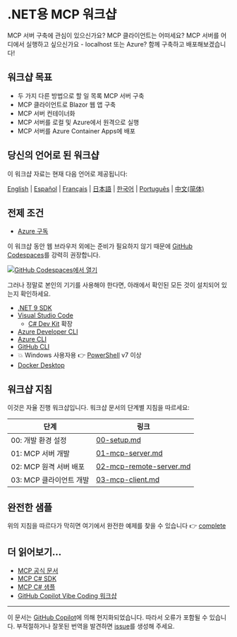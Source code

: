 # .NET용 MCP 워크샵

MCP 서버 구축에 관심이 있으신가요? MCP 클라이언트는 어떠세요? MCP 서버를 어디에서 실행하고 싶으신가요 - localhost 또는 Azure? 함께 구축하고 배포해보겠습니다!

## 워크샵 목표

- 두 가지 다른 방법으로 할 일 목록 MCP 서버 구축
- MCP 클라이언트로 Blazor 웹 앱 구축
- MCP 서버 컨테이너화
- MCP 서버를 로컬 및 Azure에서 원격으로 실행
- MCP 서버를 Azure Container Apps에 배포

## 당신의 언어로 된 워크샵

이 워크샵 자료는 현재 다음 언어로 제공됩니다:

[English](../../README.md) | [Español](../es-es/) | [Français](../fr-fr/) | [日本語](../ja-jp/) | [한국어](./README.md) | [Português](../pt-br/) | [中文(简体)](../zh-cn/)

## 전제 조건

- [Azure 구독](https://azure.microsoft.com/free)

이 워크샵 동안 웹 브라우저 외에는 준비가 필요하지 않기 때문에 [GitHub Codespaces](https://docs.github.com/codespaces/about-codespaces/what-are-codespaces)를 강력히 권장합니다.

[![GitHub Codespaces에서 열기](https://github.com/codespaces/badge.svg)](https://codespaces.new/Azure-Samples/mcp-workshop-dotnet)

그러나 정말로 본인의 기기를 사용해야 한다면, 아래에서 확인된 모든 것이 설치되어 있는지 확인하세요.

- [.NET 9 SDK](https://dotnet.microsoft.com/download/dotnet/9.0)
- [Visual Studio Code](https://code.visualstudio.com)
  - [C# Dev Kit](https://marketplace.visualstudio.com/items?itemName=ms-dotnettools.csdevkit) 확장
- [Azure Developer CLI](https://learn.microsoft.com/azure/developer/azure-developer-cli/overview)
- [Azure CLI](https://learn.microsoft.com/cli/azure/what-is-azure-cli)
- [GitHub CLI](https://docs.github.com/github-cli/github-cli/about-github-cli)
- 💥 Windows 사용자용 👉 [PowerShell](https://learn.microsoft.com/powershell/scripting/overview) v7 이상
- [Docker Desktop](https://docs.docker.com/desktop/)

## 워크샵 지침

이것은 자율 진행 워크샵입니다. 워크샵 문서의 단계별 지침을 따르세요:

| 단계                              | 링크                                                      |
|-----------------------------------|-----------------------------------------------------------|
| 00: 개발 환경 설정 | [00-setup.md](./docs/00-setup.md)                         |
| 01: MCP 서버 개발        | [01-mcp-server.md](./docs/01-mcp-server.md)               |
| 02: MCP 원격 서버 배포  | [02-mcp-remote-server.md](./docs/02-mcp-remote-server.md) |
| 03: MCP 클라이언트 개발        | [03-mcp-client.md](./docs/03-mcp-client.md)               |

## 완전한 샘플

위의 지침을 따르다가 막히면 여기에서 완전한 예제를 찾을 수 있습니다 👉 [complete](./complete/)

## 더 읽어보기...

- [MCP 공식 문서](https://modelcontextprotocol.io/)
- [MCP C# SDK](https://github.com/modelcontextprotocol/csharp-sdk)
- [MCP C# 샘플](https://github.com/microsoft/mcp-dotnet-samples)
- [GitHub Copilot Vibe Coding 워크샵](https://github.com/microsoft/github-copilot-vibe-coding-workshop)

---

이 문서는 [GitHub Copilot](https://docs.github.com/copilot/about-github-copilot/what-is-github-copilot)에 의해 현지화되었습니다. 따라서 오류가 포함될 수 있습니다. 부적절하거나 잘못된 번역을 발견하면 [issue](../../../../issues)를 생성해 주세요.
